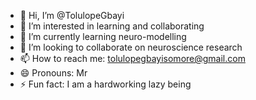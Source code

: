 - 👋 Hi, I’m @TolulopeGbayi
- 👀 I’m interested in learning and collaborating
- 🌱 I’m currently learning neuro-modelling
- 💞️ I’m looking to collaborate on neuroscience research
- 📫 How to reach me: tolulopegbayisomore@gmail.com
- 😄 Pronouns: Mr
- ⚡ Fun fact: I am a hardworking lazy being

<!---
TolulopeGbayi/TolulopeGbayi is a ✨ special ✨ repository because its `README.md` (this file) appears on your GitHub profile.
You can click the Preview link to take a look at your changes.
--->
